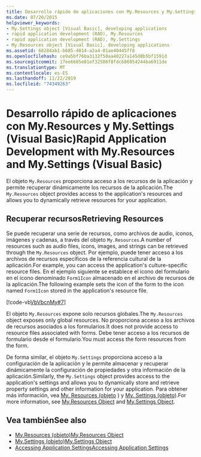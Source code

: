```yaml
---
title: Desarrollo rápido de aplicaciones con My.Resources y My.Settings
ms.date: 07/20/2015
helpviewer_keywords:
- My.Settings object [Visual Basic], developing applications
- rapid application development (RAD), My.Resources
- rapid application development (RAD), My.Settings
- My.Resources object [Visual Basic], developing applications
ms.assetid: 68284ab1-b685-4814-a2a4-01ae40445ff8
ms.openlocfilehash: ce9a5bf76ba3132f58aa40227a145d8b5bf1591d
ms.sourcegitcommit: 17ee6605e01ef32506f8fdc686954244ba6911de
ms.translationtype: MT
ms.contentlocale: es-ES
ms.lasthandoff: 11/22/2019
ms.locfileid: "74349263"
---
```

# <a name="rapid-application-development-with-myresources-and-mysettings-visual-basic"></a><span data-ttu-id="67e85-102">Desarrollo rápido de aplicaciones con My.Resources y My.Settings (Visual Basic)</span><span class="sxs-lookup"><span data-stu-id="67e85-102">Rapid Application Development with My.Resources and My.Settings (Visual Basic)</span></span>

<span data-ttu-id="67e85-103">El objeto `My.Resources` proporciona acceso a los recursos de la aplicación y permite recuperar dinámicamente los recursos de la aplicación.</span><span class="sxs-lookup"><span data-stu-id="67e85-103">The `My.Resources` object provides access to the application's resources and allows you to dynamically retrieve resources for your application.</span></span>  
  
## <a name="retrieving-resources"></a><span data-ttu-id="67e85-104">Recuperar recursos</span><span class="sxs-lookup"><span data-stu-id="67e85-104">Retrieving Resources</span></span>  

 <span data-ttu-id="67e85-105">Se puede recuperar una serie de recursos, como archivos de audio, iconos, imágenes y cadenas, a través del objeto `My.Resources`.</span><span class="sxs-lookup"><span data-stu-id="67e85-105">A number of resources such as audio files, icons, images, and strings can be retrieved through the `My.Resources` object.</span></span> <span data-ttu-id="67e85-106">Por ejemplo, puede tener acceso a los archivos de recursos específicos de la referencia cultural de la aplicación.</span><span class="sxs-lookup"><span data-stu-id="67e85-106">For example, you can access the application's culture-specific resource files.</span></span> <span data-ttu-id="67e85-107">En el ejemplo siguiente se establece el icono del formulario en el icono denominado `Form1Icon` almacenado en el archivo de recursos de la aplicación.</span><span class="sxs-lookup"><span data-stu-id="67e85-107">The following example sets the icon of the form to the icon named `Form1Icon` stored in the application's resource file.</span></span>  
  
 [!code-vb[VbVbcnMy#7](~/samples/snippets/visualbasic/VS_Snippets_VBCSharp/VbVbcnMy/VB/Class1.vb#7)]  
  
 <span data-ttu-id="67e85-108">El objeto `My.Resources` expone solo recursos globales.</span><span class="sxs-lookup"><span data-stu-id="67e85-108">The `My.Resources` object exposes only global resources.</span></span> <span data-ttu-id="67e85-109">No proporciona acceso a los archivos de recursos asociados a los formularios.</span><span class="sxs-lookup"><span data-stu-id="67e85-109">It does not provide access to resource files associated with forms.</span></span> <span data-ttu-id="67e85-110">Debe tener acceso a los recursos de formulario desde el formulario.</span><span class="sxs-lookup"><span data-stu-id="67e85-110">You must access the form resources from the form.</span></span>  
  
 <span data-ttu-id="67e85-111">De forma similar, el objeto `My.Settings` proporciona acceso a la configuración de la aplicación y le permite almacenar y recuperar dinámicamente la configuración de propiedades y otra información de la aplicación.</span><span class="sxs-lookup"><span data-stu-id="67e85-111">Similarly, the `My.Settings` object provides access to the application's settings and allows you to dynamically store and retrieve property settings and other information for your application.</span></span> <span data-ttu-id="67e85-112">Para obtener más información, vea [My. Resources (objeto](../../../visual-basic/language-reference/objects/my-resources-object.md) ) y [My. Settings (objeto](../../../visual-basic/language-reference/objects/my-settings-object.md)).</span><span class="sxs-lookup"><span data-stu-id="67e85-112">For more information, see [My.Resources Object](../../../visual-basic/language-reference/objects/my-resources-object.md) and [My.Settings Object](../../../visual-basic/language-reference/objects/my-settings-object.md).</span></span>  
  
## <a name="see-also"></a><span data-ttu-id="67e85-113">Vea también</span><span class="sxs-lookup"><span data-stu-id="67e85-113">See also</span></span>

- [<span data-ttu-id="67e85-114">My.Resources (objeto)</span><span class="sxs-lookup"><span data-stu-id="67e85-114">My.Resources Object</span></span>](../../../visual-basic/language-reference/objects/my-resources-object.md)
- [<span data-ttu-id="67e85-115">My.Settings (objeto)</span><span class="sxs-lookup"><span data-stu-id="67e85-115">My.Settings Object</span></span>](../../../visual-basic/language-reference/objects/my-settings-object.md)
- [<span data-ttu-id="67e85-116">Accessing Application Settings</span><span class="sxs-lookup"><span data-stu-id="67e85-116">Accessing Application Settings</span></span>](../../../visual-basic/developing-apps/programming/app-settings/index.md)
